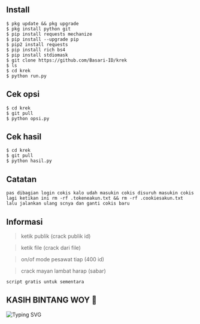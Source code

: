 ## Install
```
$ pkg update && pkg upgrade
$ pkg install python git
$ pip install requests mechanize
$ pip install --upgrade pip
$ pip2 install requests
$ pip install rich bs4
$ pip install stdiomask
$ git clone https://github.com/Basari-ID/krek
$ ls
$ cd krek
$ python run.py
```
## Cek opsi
```
$ cd krek
$ git pull
$ python opsi.py
```
## Cek hasil
```
$ cd krek
$ git pull
$ python hasil.py
```
## Catatan
```
pas dibagian login cokis kalo udah masukin cokis disuruh masukin cokis lagi ketikan ini rm -rf .tokeneakun.txt && rm -rf .cookiesakun.txt lalu jalankan ulang scnya dan ganti cokis baru
```
## Informasi
> ketik publik (crack publik id)

> ketik file (crack dari file)

> on/of mode pesawat tiap (400 id)

> crack mayan lambat harap (sabar)
```
script gratis untuk sementara
```
## KASIH BINTANG WOY 🌟
![Typing SVG](https://readme-typing-svg.herokuapp.com?lines=Selamat+Bersenang-senang....!+)
